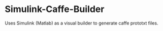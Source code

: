 # Simulink-Caffe-Builder
Uses Simulink (Matlab) as a visual builder to generate caffe prototxt files.
